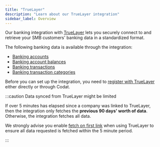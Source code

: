 ```yaml
---
title: "TrueLayer"
description: "Learn about our TrueLayer integration"
sidebar_label: Overview
---
```


Our banking integration with <a  class="external" href="https://truelayer.com/" target="_blank">TrueLayer</a> lets you securely connect to and retrieve your SMB customers' banking data in a standardized format.

The following banking data is available through the integration:

- [Banking accounts](/banking-api#/schemas/banking-accounts)
- [Banking account balances](/banking-api#/schemas/banking-account-balances)
- [Banking transactions](/banking-api#/schemas/banking-transactions)
- [Banking transaction categories](/banking-api#/schemas/banking-transaction-categories)

Before you can set up the integration, you need to [register with TrueLayer](/integrations/banking/truelayer/register-for-truelayer) either directly or through Codat.

:::caution Data synced from TrueLayer might be limited

If over 5 minutes has elapsed since a company was linked to TrueLayer, then the integration only fetches the **previous 90 days' worth of data**. Otherwise, the integration fetches all data. 

We strongly advise you enable [fetch on first link](/core-concepts/data-type-settings#use-fetch-on-first-link) when using TrueLayer to ensure all data requested is fetched within the 5 minute period.

:::
